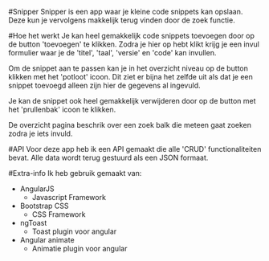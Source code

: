 #Snipper
Snipper is een app waar je kleine code snippets kan opslaan. 
Deze kun je vervolgens makkelijk terug vinden door de zoek functie.

#Hoe het werkt
Je kan heel gemakkelijk code snippets toevoegen door op de button 'toevoegen' te klikken.
Zodra je hier op hebt klikt krijg je een invul formulier waar je de 'titel', 'taal', 'versie' en 'code' kan invullen.

Om de snippet aan te passen kan je in het overzicht niveau op de button klikken met het 'potloot' icoon.
Dit ziet er bijna het zelfde uit als dat je een snippet toevoegd alleen zijn hier de gegevens al ingevuld.

Je kan de snippet ook heel gemakkelijk verwijderen door op de button met het 'prullenbak' icoon te klikken.

De overzicht pagina beschrik over een zoek balk die meteen gaat zoeken zodra je iets invuld.

#API
Voor deze app heb ik een API gemaakt die alle 'CRUD' functionaliteiten bevat.
Alle data wordt terug gestuurd als een JSON formaat.

#Extra-info
Ik heb gebruik gemaakt van: 
* AngularJS
    * Javascript Framework
* Bootstrap CSS
    * CSS Framework
* ngToast
    * Toast plugin voor angular
* Angular animate
    * Animatie plugin voor angular